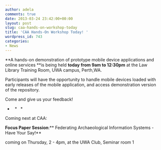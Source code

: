 ```yaml
---
author: adela
comments: true
date: 2013-03-24 23:42:00+00:00
layout: post
slug: caa-hands-on-workshop-today
title: 'CAA Hands-On Workshop Today! '
wordpress_id: 743
categories:
- News
---
```


**A hands-on demonstration of prototype mobile device applications and online services **is being held **today** **from 9am to 12:30pm** at the Law Library Training Room, UWA campus, Perth,WA.

Participants will have the opportunity to handle mobile devices loaded with early releases of the mobile application, and access demonstration version of the repository.

Come and give us your feedback!

*   *   *

Coming next at CAA:

**Focus Paper Session**:** Federating Archaeological Information Systems - Have Your Say!**

coming on Thursday, 2 - 4pm, at the UWA Club, Seminar room 1
